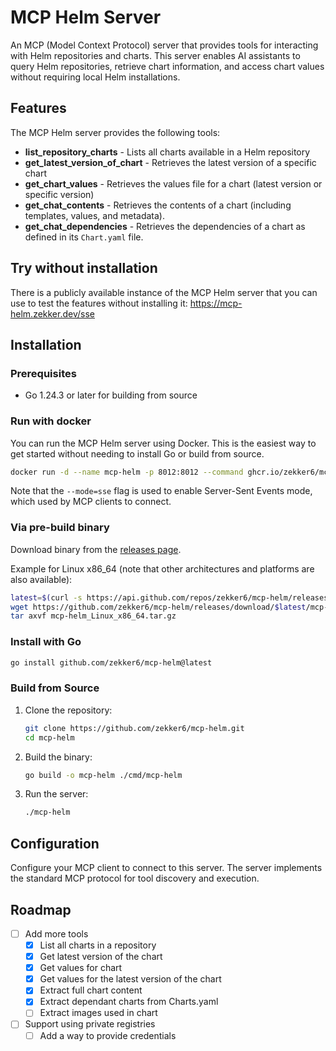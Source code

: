 # MCP Helm Server

An MCP (Model Context Protocol) server that provides tools for interacting with Helm repositories and charts. This
server enables AI assistants to query Helm repositories, retrieve chart information, and access chart values without
requiring local Helm installations.

## Features

The MCP Helm server provides the following tools:

- **list_repository_charts** - Lists all charts available in a Helm repository
- **get_latest_version_of_chart** - Retrieves the latest version of a specific chart
- **get_chart_values** - Retrieves the values file for a chart (latest version or specific version)
- **get_chat_contents** - Retrieves the contents of a chart (including templates, values, and metadata).
- **get_chat_dependencies** - Retrieves the dependencies of a chart as defined in its `Chart.yaml` file.

## Try without installation

There is a publicly available instance of the MCP Helm server that you can use to test the features without installing it: https://mcp-helm.zekker.dev/sse

## Installation

### Prerequisites

- Go 1.24.3 or later for building from source

### Run with docker

You can run the MCP Helm server using Docker. This is the easiest way to get started without needing to install Go or
build from source.

```bash
docker run -d --name mcp-helm -p 8012:8012 --command ghcr.io/zekker6/mcp-helm:v0.0.2 --mode=sse
```

Note that the `--mode=sse` flag is used to enable Server-Sent Events mode, which used by MCP clients to connect.

### Via pre-build binary

Download binary from the [releases page](https://github.com/zekker6/mcp-helm/releases).

Example for Linux x86_64 (note that other architectures and platforms are also available):

```bash
latest=$(curl -s https://api.github.com/repos/zekker6/mcp-helm/releases/latest | grep 'tag_name' | cut -d\" -f4)
wget https://github.com/zekker6/mcp-helm/releases/download/$latest/mcp-helm_Linux_x86_64.tar.gz
tar axvf mcp-helm_Linux_x86_64.tar.gz
```

### Install with Go

```bash
go install github.com/zekker6/mcp-helm@latest
```

### Build from Source

1. Clone the repository:
   ```bash
   git clone https://github.com/zekker6/mcp-helm.git
   cd mcp-helm
   ```

2. Build the binary:
   ```bash
   go build -o mcp-helm ./cmd/mcp-helm
   ```

3. Run the server:
   ```bash
   ./mcp-helm
   ```

## Configuration

Configure your MCP client to connect to this server. The server implements the standard MCP protocol for tool discovery
and execution.

## Roadmap

- [ ] Add more tools
    - [x] List all charts in a repository
    - [x] Get latest version of the chart
    - [x] Get values for chart
    - [x] Get values for the latest version of the chart
    - [x] Extract full chart content
    - [x] Extract dependant charts from Charts.yaml
    - [ ] Extract images used in chart
- [ ] Support using private registries
    - [ ] Add a way to provide credentials
